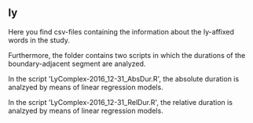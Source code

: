 ## ly ##

<p>Here you find csv-files containing the information about the ly-affixed words in the study.
<p>Furthermore, the folder contains two scripts in which the durations of the boundary-adjacent segment are analyzed.
<p>In the script 'LyComplex-2016_12-31_AbsDur.R', the absolute duration is analzyed by means of linear regression models.
<p>In the script 'LyComplex-2016_12-31_RelDur.R', the relative duration is analzyed by means of linear regression models.

